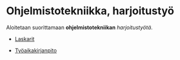 # Ohjelmistotekniikka, harjoitustyö

Aloitetaan suorittamaan **ohjelmistotekniikan** *harjoitustyötä*.

* [Laskarit](laskarit)

* [Työaikakirjanpito](dokumentaatio/tuntikirjanpito.md)
